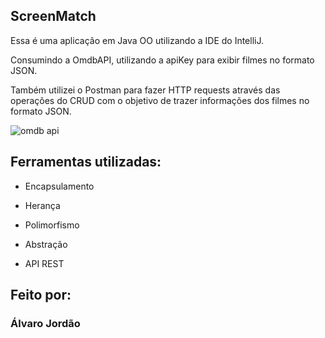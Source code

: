 ## ScreenMatch

Essa é uma aplicação em Java OO utilizando a IDE do IntelliJ.

Consumindo a OmdbAPI, utilizando a apiKey para exibir filmes no formato JSON.

Também utilizei o Postman para fazer HTTP requests através das operações do CRUD com o objetivo de trazer informações dos filmes no formato JSON.

![omdb api](https://github.com/alvccpj/screen-match/assets/103002592/13484ccf-4c89-4f4a-ba69-645d97e0ddcb)


## Ferramentas utilizadas:

* Encapsulamento

* Herança

* Polimorfismo

* Abstração

* API REST

## Feito por:

### Álvaro Jordão


